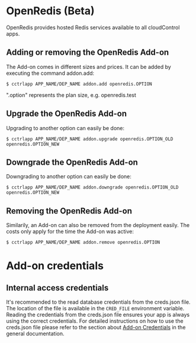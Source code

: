 # OpenRedis (Beta)

OpenRedis provides hosted Redis services available to all cloudControl apps.

## Adding or removing the OpenRedis Add-on

The Add-on comes in different sizes and prices. It can be added by executing the command addon.add:


~~~
$ cctrlapp APP_NAME/DEP_NAME addon.add openredis.OPTION
~~~
".option" represents the plan size, e.g. openredis.test

## Upgrade the OpenRedis Add-on

Upgrading to another option can easily be done:

~~~
$ cctrlapp APP_NAME/DEP_NAME addon.upgrade openredis.OPTION_OLD openredis.OPTION_NEW
~~~

## Downgrade the OpenRedis Add-on

Downgrading to another option can easily be done:

~~~
$ cctrlapp APP_NAME/DEP_NAME addon.downgrade openredis.OPTION_OLD openredis.OPTION_NEW
~~~

## Removing the OpenRedis Add-on

Similarily, an Add-on can also be removed from the deployment easily. The costs only apply for the time the Add-on was active:

~~~
$ cctrlapp APP_NAME/DEP_NAME addon.remove openredis.OPTION
~~~

# Add-on credentials

## Internal access credentials

It's recommended to the read database credentials from the creds.json file. The location of the file is available in the `CRED_FILE` environment variable. Reading the credentials from the creds.json file ensures your app is always using the correct credentials. For detailed instructions on how to use the creds.json file please refer to the section about [Add-on Credentials](https://www.cloudcontrol.com/dev-center/Platform%20Documentation#add-ons) in the general documentation.

